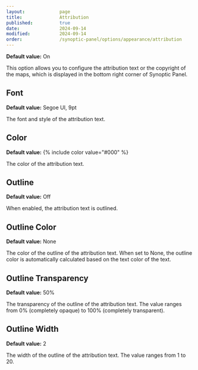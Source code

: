 ```yaml
---
layout:             page
title:              Attribution
published:          true
date:               2024-09-14
modified:           2024-09-14
order:              /synoptic-panel/options/appearance/attribution
---
```

**Default value:** On

This option allows you to configure the attribution text or the copyright of the maps, which is displayed in the bottom right corner of Synoptic Panel.

## Font

**Default value:** Segoe UI, 9pt

The font and style of the attribution text.

## Color

**Default value:** {% include color value="#000" %}

The color of the attribution text.

## Outline

**Default value:** Off

When enabled, the attribution text is outlined.

## Outline Color

**Default value:** None

The color of the outline of the attribution text. When set to None, the outline color is automatically calculated based on the text color of the text.

## Outline Transparency

**Default value:** 50%

The transparency of the outline of the attribution text. The value ranges from 0% (completely opaque) to 100% (completely transparent).

## Outline Width

**Default value:** 2

The width of the outline of the attribution text. The value ranges from 1 to 20.
